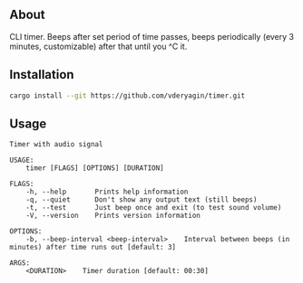 ## About

CLI timer. Beeps after set period of time passes, beeps periodically (every 3 minutes, customizable) after that until you ^C it.

## Installation
```sh
cargo install --git https://github.com/vderyagin/timer.git
```

## Usage
```
Timer with audio signal

USAGE:
    timer [FLAGS] [OPTIONS] [DURATION]

FLAGS:
    -h, --help       Prints help information
    -q, --quiet      Don't show any output text (still beeps)
    -t, --test       Just beep once and exit (to test sound volume)
    -V, --version    Prints version information

OPTIONS:
    -b, --beep-interval <beep-interval>    Interval between beeps (in minutes) after time runs out [default: 3]

ARGS:
    <DURATION>    Timer duration [default: 00:30]
```
